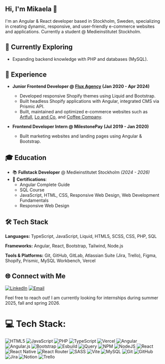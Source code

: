 ## Hi, I'm Mikaela  👋

I'm an Angular & React developer based in Stockholm, Sweden, specializing in creating dynamic, responsive, and user-friendly e-commerce websites and applications.
Currently a student @ Medieinstitutet Stockholm.

## 🚀 Currently Exploring
- Expanding backend knowledge with PHP and databases (MySQL).

## 🔭 Experience
- **Junior Frontend Developer @ [Flux Agency](https://flux.agency) (Jan 2020 - Apr 2024)**
  - Developed responsive Shopify themes using Liquid and Bootstrap.
  - Built headless Shopify applications with Angular, integrated CMS via Prismic API.
  - Built, maintained and optimized e-commerce websites such as [Artfull](https://www.artfull.co.nz/), [Lo and Co](https://loandcointeriors.com.au/), and [Coffee Company](https://coffeecompany.com.au/).

- **Frontend Developer Intern @ MilestonePay (Jul 2019 - Jan 2020)**
  - Built marketing websites and landing pages using Angular & Bootstrap.

## 🎓 Education
- 📚 **Fullstack Developer** @ Medieinstitutet Stockholm *(2024 - 2026)*
- 📜 **Certifications**:
  - Angular Complete Guide
  - SQL Course 
  - JavaScript, HTML, CSS, Responsive Web Design, Web Development Fundamentals 
  - Responsive Web Design 


## 🛠 Tech Stack

**Languages:** TypeScript, JavaScript, Liquid, HTML5, SCSS, CSS, PHP, SQL

**Frameworks:** Angular, React, Bootstrap, Tailwind, Node.js

**Tools & Platforms:** Git, GitHub, GitLab, Atlassian Suite (Jira, Trello), Figma, Shopify, Prismic, MySQL Workbench, Vercel

## 🌐 Connect with Me

[![LinkedIn](https://img.shields.io/badge/LinkedIn-%230077B5.svg?logo=linkedin&logoColor=white)](https://www.linkedin.com/in/mikaela-viklund-4595621b8/) [![Email](https://img.shields.io/badge/Email-D14836?logo=gmail&logoColor=white)](mailto:viklund.mikaela@gmail.com) 

Feel free to reach out!
I am currently looking for internships during summer 2025, fall and spring 2026. 


# 💻 Tech Stack:
![HTML5](https://img.shields.io/badge/html5-%23E34F26.svg?style=plastic&logo=html5&logoColor=white) ![JavaScript](https://img.shields.io/badge/javascript-%23323330.svg?style=plastic&logo=javascript&logoColor=%23F7DF1E) ![PHP](https://img.shields.io/badge/php-%23777BB4.svg?style=plastic&logo=php&logoColor=white) ![TypeScript](https://img.shields.io/badge/typescript-%23007ACC.svg?style=plastic&logo=typescript&logoColor=white) ![Vercel](https://img.shields.io/badge/vercel-%23000000.svg?style=plastic&logo=vercel&logoColor=white) ![Angular](https://img.shields.io/badge/angular-%23DD0031.svg?style=plastic&logo=angular&logoColor=white) ![Angular.js](https://img.shields.io/badge/angular.js-%23E23237.svg?style=plastic&logo=angularjs&logoColor=white) ![Bootstrap](https://img.shields.io/badge/bootstrap-%238511FA.svg?style=plastic&logo=bootstrap&logoColor=white) ![Esbuild](https://img.shields.io/badge/esbuild-%23FFCF00.svg?style=plastic&logo=esbuild&logoColor=black) ![jQuery](https://img.shields.io/badge/jquery-%230769AD.svg?style=plastic&logo=jquery&logoColor=white) ![NPM](https://img.shields.io/badge/NPM-%23CB3837.svg?style=plastic&logo=npm&logoColor=white) ![NodeJS](https://img.shields.io/badge/node.js-6DA55F?style=plastic&logo=node.js&logoColor=white) ![React](https://img.shields.io/badge/react-%2320232a.svg?style=plastic&logo=react&logoColor=%2361DAFB) ![React Native](https://img.shields.io/badge/react_native-%2320232a.svg?style=plastic&logo=react&logoColor=%2361DAFB) ![React Router](https://img.shields.io/badge/React_Router-CA4245?style=plastic&logo=react-router&logoColor=white) ![SASS](https://img.shields.io/badge/SASS-hotpink.svg?style=plastic&logo=SASS&logoColor=white) ![Vite](https://img.shields.io/badge/vite-%23646CFF.svg?style=plastic&logo=vite&logoColor=white) ![MySQL](https://img.shields.io/badge/mysql-4479A1.svg?style=plastic&logo=mysql&logoColor=white) ![Git](https://img.shields.io/badge/git-%23F05033.svg?style=plastic&logo=git&logoColor=white) ![GitHub](https://img.shields.io/badge/github-%23121011.svg?style=plastic&logo=github&logoColor=white) ![Jira](https://img.shields.io/badge/jira-%230A0FFF.svg?style=plastic&logo=jira&logoColor=white) ![Notion](https://img.shields.io/badge/Notion-%23000000.svg?style=plastic&logo=notion&logoColor=white) ![Trello](https://img.shields.io/badge/Trello-%23026AA7.svg?style=plastic&logo=Trello&logoColor=white)

